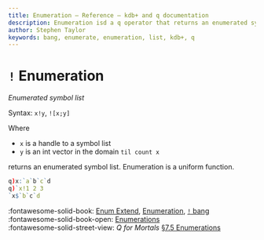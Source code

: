 ```yaml
---
title: Enumeration – Reference – kdb+ and q documentation
description: Enumeration isd a q operator that returns an enumerated symbol list.
author: Stephen Taylor
keywords: bang, enumerate, enumeration, list, kdb+, q
---
```

# `!` Enumeration



_Enumerated symbol list_

Syntax: `x!y`, `![x;y]`

Where 

-   `x` is a handle to a symbol list
-   `y` is an int vector in the domain `til count x`

returns an enumerated symbol list.
Enumeration is a uniform function.

```q
q)x:`a`b`c`d
q)`x!1 2 3
`x$`b`c`d
```


:fontawesome-solid-book: 
[Enum Extend](enum-extend.md),
[Enumeration](enumeration.md), 
[`!` bang](overloads.md#bang) 
<br>
:fontawesome-solid-book-open: 
[Enumerations](../basics/enumerations.md) 
<br>
:fontawesome-solid-street-view: 
_Q for Mortals_
[§7.5 Enumerations](/q4m3/7_Transforming_Data/#75-enumerations)  

